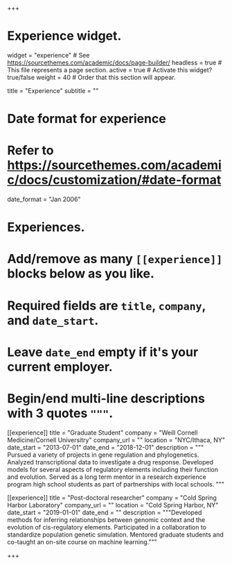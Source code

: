 +++
# Experience widget.
widget = "experience"  # See https://sourcethemes.com/academic/docs/page-builder/
headless = true  # This file represents a page section.
active = true  # Activate this widget? true/false
weight = 40  # Order that this section will appear.

title = "Experience"
subtitle = ""

# Date format for experience
#   Refer to https://sourcethemes.com/academic/docs/customization/#date-format
date_format = "Jan 2006"

# Experiences.
#   Add/remove as many `[[experience]]` blocks below as you like.
#   Required fields are `title`, `company`, and `date_start`.
#   Leave `date_end` empty if it's your current employer.
#   Begin/end multi-line descriptions with 3 quotes `"""`.
[[experience]]
  title = "Graduate Student"
  company = "Weill Cornell Medicine/Cornell Universitry"
  company_url = ""
  location = "NYC/Ithaca, NY"
  date_start = "2013-07-01"
  date_end = "2018-12-01"
  description = """
  Pursued a variety of projects in gene regulation and phylogenetics. Analyzed transcriptional
  data to investigate a drug response. Developed models for several aspects of regulatory
  elements including their function and evolution. Served as a long term mentor in a research
  experience program high school students as part of partnerships with local schools.
  """

[[experience]]
  title = "Post-doctoral researcher"
  company = "Cold Spring Harbor Laboratory"
  company_url = ""
  location = "Cold Spring Harbor, NY"
  date_start = "2019-01-01"
  date_end = ""
  description = """Developed methods for inferring relationships between genomic context and
  the evolution of cis-regulatory elements. Participated in a collaboration to standardize
  population genetic simulation. Mentored graduate students and co-taught an on-site course on
  machine learning."""

+++
